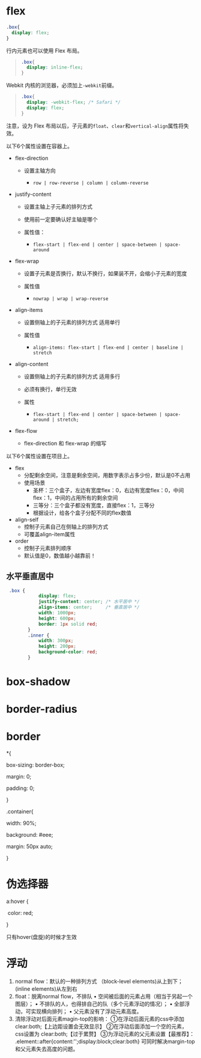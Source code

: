 # flex





```css
.box{
  display: flex;
}
```

行内元素也可以使用 Flex 布局。

> ```css
> .box{
>   display: inline-flex;
> }
> ```

Webkit 内核的浏览器，必须加上`-webkit`前缀。

> ```css
> .box{
>   display: -webkit-flex; /* Safari */
>   display: flex;
> }
> ```

注意，设为 Flex 布局以后，子元素的`float`、`clear`和`vertical-align`属性将失效。



以下6个属性设置在容器上。

* flex-direction

  * 设置主轴方向

    * ~~~
      row | row-reverse | column | column-reverse
      ~~~

* justify-content

  * 设置主轴上子元素的排列方式

  * 使用前一定要确认好主轴是哪个

  * 属性值：

    * ~~~
      flex-start | flex-end | center | space-between | space-around
      ~~~

* flex-wrap

  * 设置子元素是否换行，默认不换行，如果装不开，会缩小子元素的宽度

  * 属性值

    * ~~~
      nowrap | wrap | wrap-reverse
      ~~~

* align-items

  * 设置侧轴上的子元素的排列方式	适用单行

  * 属性值

    * ~~~
      align-items: flex-start | flex-end | center | baseline | stretch
      ~~~

* align-content

  * 设置侧轴上的子元素的排列方式	适用多行

  * 必须有换行，单行无效

  * 属性

    * ~~~
      flex-start | flex-end | center | space-between | space-around | stretch;
      ~~~

* flex-flow

  * flex-direction 和 flex-wrap 的缩写



以下6个属性设置在项目上。

* flex
  * 分配剩余空间，注意是剩余空间，用数字表示占多少份，默认是0不占用
  * 使用场景
    * 圣杯：三个盒子，左边有宽度flex：0，右边有宽度flex：0，中间flex：1，中间的占用所有的剩余空间
    * 三等分：三个盒子都没有宽度，直接flex：1，三等分
    * 根据设计，给各个盒子分配不同的flex数值
* align-self
  * 控制子元素自己在侧轴上的排列方式
  * 可覆盖align-item属性 
* order 
  * 控制子元素排列顺序
  * 默认值是0，数值越小越靠前！



## 水平垂直居中

~~~css
 .box {
            display: flex;
            justify-content: center; /* 水平居中 */
            align-items: center;     /* 垂直居中 */
            width: 1000px;
            height: 600px;
            border: 1px solid red;
        }
        .inner {
            width: 300px;
            height: 200px;
            background-color: red;
        }
~~~







# box-shadow

# border-radius

# border





*{

  box-sizing: border-box;

  margin: 0;

  padding: 0;

}



.container{

  width: 90%;

  background: #eee;

  margin: 50px auto;



}



# 伪选择器

a:hover {

​	color: red;

}

只有hover(盘旋)的时候才生效

 

# 浮动

1. normal flow：默认的一种排列方式
   （block-level elements)从上到下；(inline elements)从左到右
2. float：脱离normal flow，不排队
   	• 空间被后面的元素占用（相当于另起一个图层）；
      	• 不排队的人，也得排自己的队（多个元素浮动的情况）；
      	• 全部浮动，可实现横向排列；
      	• 父元素没有了浮动元素高度。
3. 清除浮动对后面元素magin-top的影响：
   ①在浮动后面元素的css中添加 clear:both;【上边距设置会无效显示】
   ②在浮动后面添加一个空的元素，css设置为 clear:both;【过于累赘】
   ③为浮动元素的父元素设置【最推荐】：
   .element::after{content:'';display:block;clear:both}
   可同时解决margin-top和父元素失去高度的问题。